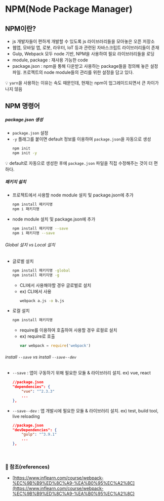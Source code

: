 # NPM(Node Package Manager)

## NPM이란?
- js 개발자들이 편하게 개발할 수 있도록 js 라이브러리들을 모아놓은 오픈 저장소
- 웹앱, 모바일 앱, 로봇, 라우터, IoT 등과 관련된 자바스크립트 라이브러리들이 존재
- Gulp, Webpack 모두 node 기반, NPM을 사용하여 필요 라이브러리들을 로딩
- module, package : 재사용 가능한 code
- package.json : npm을 통해 다운받고 사용하는 package들을 정의해 놓은 설정 파일. 프로젝트의 node module들의 관리를 위한 설정을 담고 있다.

:bulb: `yarn`을 사용하는 이유는 속도 때문인데, 현재는 npm이 업그레이드되면서 큰 차이가 나지 않음

## NPM 명령어
##### package.json 생성
- `package.json` 설정
- `-y` 플래그를 붙이면 default 정보를 이용하여 `package.json`을 자동으로 생성
    ```bash
    npm init
    npm init -y
    ```
:bulb: default로 자동으로 생성한 후에 `package.json` 파일을 직접 수정해주는 것이 더 편하다.

##### 패키지 설치
- 프로젝트에서 사용할 node module 설치 및 package.json에 추가
    ```bash
    npm install 패키지명
    npm i 패키지명
    ```
- node module 설치 및 package.json에 추가
    ```bash
    npm install 패키지명 --save
    npm i 패키지명 --save
    ```

###### Global 설치 vs Local 설치
- 글로벌 설치
    ```bash
    npm install 패키지명 -global
    npm install 패키지명 -g
    ```
    - CLI에서 사용해야할 경우 글로벌로 설치
    - ex) CLI에서 사용
        ```bash
        webpack a.js -o b.js
        ```
- 로컬 설치
    ```bash
    npm install 패키지명
    ```
    - require를 이용하여 호출하여 사용할 경우 로컬로 설치
    - ex) require로 호출
        ```js
        var webpack = require('webpack')
        ```

######  install `--save` vs install `--save--dev`
- `--save` : 앱이 구동하기 위해 필요한 모듈 & 라이브러리 설치. ex) vue, react
    ```json
    //package.json
    "dependencies": {
        "vue": "^2.3.3"
        ...
    },
    ```
- `--save--dev` : 앱 개발시에 필요한 모듈 & 라이브러리 설치. ex) test, build tool, live reloading
    ```json
    //package.json
    "devDependencies": {
        "gulp": "^3.9.1"
        ...
    },
    ```
<br>

### :bookmark_tabs: 참조(references)
- [https://www.inflearn.com/course/webpack-%EC%9B%B9%ED%8C%A9-%EA%B0%95%EC%A2%8C](https://www.inflearn.com/course/webpack-%EC%9B%B9%ED%8C%A9-%EA%B0%95%EC%A2%8C)